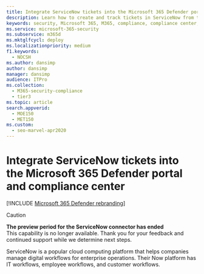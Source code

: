 ```yaml
---
title: Integrate ServiceNow tickets into the Microsoft 365 Defender portal and compliance center
description: Learn how to create and track tickets in ServiceNow from the Microsoft 365 Defender portal and compliance center.
keywords: security, Microsoft 365, M365, compliance, compliance center, security center, ServiceNow, tickets, tasks, SNOW, connection
ms.service: microsoft-365-security
ms.subservice: m365d
ms.mktglfcycl: deploy
ms.localizationpriority: medium
f1.keywords:
  - NOCSH
ms.author: dansimp
author: dansimp
manager: dansimp
audience: ITPro
ms.collection: 
  - M365-security-compliance
  - tier3
ms.topic: article
search.appverid: 
  - MOE150
  - MET150
ms.custom: 
  - seo-marvel-apr2020
---
```

# Integrate ServiceNow tickets into the Microsoft 365 Defender portal and compliance center

[!INCLUDE [Microsoft 365 Defender rebranding](../includes/microsoft-defender.md)]

>[!CAUTION]
>**The preview period for the ServiceNow connector has ended**<br>
>This capability is no longer available. Thank you for your feedback and continued support while we determine next steps.

ServiceNow is a popular cloud computing platform that helps companies manage digital workflows for enterprise operations. Their Now platform has IT workflows, employee workflows, and customer workflows.
